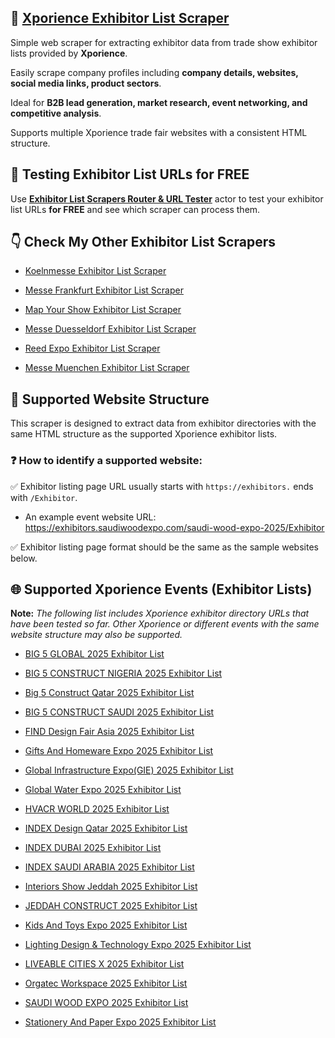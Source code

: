 ## 🤖 [Xporience Exhibitor List Scraper](https://apify.com/skython/xporience-exhibitor-list-scraper)

Simple web scraper for extracting exhibitor data from trade show exhibitor lists provided by **Xporience**. 

Easily scrape company profiles including **company details, websites, social media links, product sectors**. 

Ideal for **B2B lead generation, market research, event networking, and competitive analysis**. 

Supports multiple Xporience trade fair websites with a consistent HTML structure.


## 🔎 Testing Exhibitor List URLs for FREE

Use [**Exhibitor List Scrapers Router & URL Tester**](https://console.apify.com/actors/PQ2HmPYNoLLjOR3Ew/input) actor to test your exhibitor list URLs **for FREE** and see which scraper can process them.


## 👇 Check My Other Exhibitor List Scrapers

- [Koelnmesse Exhibitor List Scraper](https://apify.com/skython/koelnmesse-exhibitor-list-scraper)

- [Messe Frankfurt Exhibitor List Scraper](https://apify.com/skython/messe-frankfurt-exhibitor-list-scraper)

- [Map Your Show Exhibitor List Scraper](https://apify.com/skython/map-your-show-exhibitor-list-scraper)

- [Messe Duesseldorf Exhibitor List Scraper](https://apify.com/skython/messe-duesseldorf-exhibitor-list-scraper)

- [Reed Expo Exhibitor List Scraper](https://apify.com/skython/reed-expo-exhibitor-list-scraper)

- [Messe Muenchen Exhibitor List Scraper](https://apify.com/skython/messe-muenchen-exhibitor-list-scraper)


## 🎯 Supported Website Structure

This scraper is designed to extract data from exhibitor directories with the same HTML structure as the supported Xporience exhibitor lists.

### ❓ How to identify a supported website:

✅ Exhibitor listing page URL usually starts with `https://exhibitors.` ends with `/Exhibitor`.

- An example event website URL: https://exhibitors.saudiwoodexpo.com/saudi-wood-expo-2025/Exhibitor

✅ Exhibitor listing page format should be the same as the sample websites below.


## 🌐 Supported Xporience Events (Exhibitor Lists)

**Note:** *The following list includes Xporience exhibitor directory URLs that have been tested so far. Other Xporience or different events with the same website structure may also be supported.*

- [BIG 5 GLOBAL 2025 Exhibitor List](https://exhibitors.big5global.com/Big-5-Global-2025/Exhibitor)

- [BIG 5 CONSTRUCT NIGERIA 2025 Exhibitor List](https://exhibitors.big5constructnigeria.com/the-big-5-construct-nigeria-2025/Exhibitor)

- [Big 5 Construct Qatar 2025 Exhibitor List](https://exhibitors.big5constructqatar.com/big-5-construct-qatar-2025/Exhibitor)

- [BIG 5 CONSTRUCT SAUDI 2025 Exhibitor List](https://exhibitors.big5constructsaudi.com/big-5-construct-saudi-2025-first-week/Exhibitor)

- [FIND Design Fair Asia 2025 Exhibitor List](https://exhibitors.designfairasia.com/find-design-fair-asia-2025/Exhibitor)

- [Gifts And Homeware Expo 2025 Exhibitor List](https://exhibitors.giftshomewareexpoksa.com/gifts-and-homeware-expo-saudi-arabia-2025/Exhibitor)

- [Global Infrastructure Expo(GIE) 2025 Exhibitor List](https://exhibitors.globalinfrastructureexpo.com/global-infrastructure-expo-2025/Exhibitor)

- [Global Water Expo 2025 Exhibitor List](https://exhibitors.globalwaterexhibition.com/global-water-expo-2025/Exhibitor)

- [HVACR WORLD 2025 Exhibitor List](https://exhibitors.hvacr-world.com/hvacr-world-2025/Exhibitor)

- [INDEX Design Qatar 2025 Exhibitor List](https://exhibitors.index-qatar.com/index-design-qatar-2025/Exhibitor)

- [INDEX DUBAI 2025 Exhibitor List](https://exhibitors.indexexhibition.com/index-2025/Exhibitor)

- [INDEX SAUDI ARABIA 2025 Exhibitor List](https://exhibitors.index-saudi.com/index-saudi-arabia-2025-56/Exhibitor)

- [Interiors Show Jeddah 2025 Exhibitor List](https://exhibitors.interiors-furnitureshowjeddah.com/interiors-and-furniture-show-2025/Exhibitor)

- [JEDDAH CONSTRUCT 2025 Exhibitor List](https://exhibitors.jeddahconstruct.com/jeddah-construct-2025/Exhibitor/)

- [Kids And Toys Expo 2025 Exhibitor List](https://exhibitors.kidstoys-expoksa.com/kids-toys-expo-saudi-arabia-2025/Exhibitor)

- [Lighting Design & Technology Expo 2025 Exhibitor List](https://exhibitors.lightingdesign-techexpo.com/lighting-design-technology-expo-2025/Exhibitor)

- [LIVEABLE CITIES X 2025 Exhibitor List](https://exhibitors.liveablecitiesx.com/liveable-citiesx-2025/Exhibitor)

- [Orgatec Workspace 2025 Exhibitor List](https://exhibitors.orgatec-workspace-saudi.com/orgatec-workspace-saudi-arabia-2025/Exhibitor)

- [SAUDI WOOD EXPO 2025 Exhibitor List](https://exhibitors.saudiwoodexpo.com/saudi-wood-expo-2025/Exhibitor)

- [Stationery And Paper Expo 2025 Exhibitor List](https://exhibitors.stationerypaperexpoksa.com/the-stationery-paper-expo-saudi-arabia-2025/Exhibitor)
